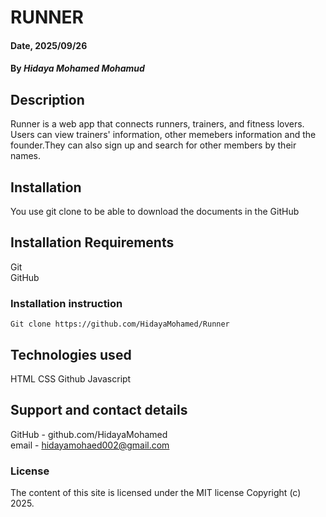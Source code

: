 # RUNNER

#### Date, 2025/09/26

#### By *Hidaya Mohamed Mohamud*

## Description
Runner is a web app that connects runners, trainers, and fitness lovers. Users can view trainers' information, other memebers information and the founder.They can also sign up and search for other members by their names. 

## Installation
You use git clone to be able to download the documents in the GitHub

## Installation Requirements
Git                                             
GitHub

### Installation instruction
```
Git clone https://github.com/HidayaMohamed/Runner

```

## Technologies used
HTML
CSS
Github
Javascript

## Support and contact details
GitHub - github.com/HidayaMohamed               
email - hidayamohaed002@gmail.com

### License
The content of this site is licensed under the MIT license
Copyright (c) 2025.
